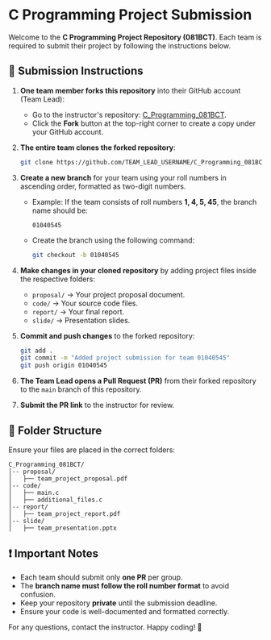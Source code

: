 # C Programming Project Submission

Welcome to the **C Programming Project Repository (081BCT)**. Each team is required to submit their project by following the instructions below.

## 📌 Submission Instructions

1. **One team member forks this repository** into their GitHub account (Team Lead):
   - Go to the instructor's repository: [C_Programming_081BCT](https://github.com/prajwolpakka/C_Programming_081BCT).
   - Click the **Fork** button at the top-right corner to create a copy under your GitHub account.

2. **The entire team clones the forked repository**:
   ```bash
   git clone https://github.com/TEAM_LEAD_USERNAME/C_Programming_081BCT.git
   ```

3. **Create a new branch** for your team using your roll numbers in ascending order, formatted as two-digit numbers.  
   - Example: If the team consists of roll numbers **1, 4, 5, 45**, the branch name should be:
     ```
     01040545
     ```
   - Create the branch using the following command:
     ```bash
     git checkout -b 01040545
     ```

4. **Make changes in your cloned repository** by adding project files inside the respective folders:
   - `proposal/` → Your project proposal document.
   - `code/` → Your source code files.
   - `report/` → Your final report.
   - `slide/` → Presentation slides.

5. **Commit and push changes** to the forked repository:
   ```bash
   git add .
   git commit -m "Added project submission for team 01040545"
   git push origin 01040545
   ```

6. **The Team Lead opens a Pull Request (PR)** from their forked repository to the `main` branch of this repository.
7. **Submit the PR link** to the instructor for review.

## 📂 Folder Structure
Ensure your files are placed in the correct folders:
```
C_Programming_081BCT/
│-- proposal/
│   ├── team_project_proposal.pdf
│-- code/
│   ├── main.c
│   ├── additional_files.c
│-- report/
│   ├── team_project_report.pdf
│-- slide/
│   ├── team_presentation.pptx
```

## ❗ Important Notes
- Each team should submit only **one PR** per group.
- The **branch name must follow the roll number format** to avoid confusion.
- Keep your repository **private** until the submission deadline.
- Ensure your code is well-documented and formatted correctly.

For any questions, contact the instructor. Happy coding! 🚀